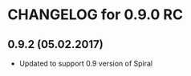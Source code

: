 CHANGELOG for 0.9.0 RC
======================

0.9.2 (05.02.2017)
-----
- Updated to support 0.9 version of Spiral